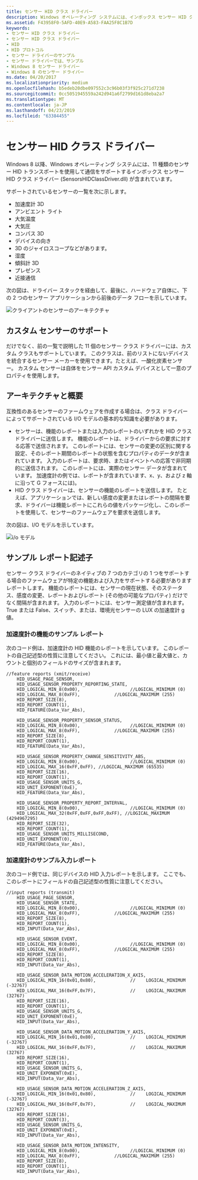 ```yaml
---
title: センサー HID クラス ドライバー
description: Windows オペレーティング システムには、インボックス センサー HID クラス ドライバー (SensorsHIDClassDriver.dll) が含まれています。
ms.assetid: F43958F0-5AFD-40E9-A583-FAA25F8C1B7D
keywords:
- センサー HID クラス ドライバー
- センサー HID クラス ドライバー
- HID
- HID プロトコル
- センサー ドライバーのサンプル
- センサー ドライバーでは、サンプル
- Windows 8 センサー ドライバー
- Windows 8 のセンサー ドライバー
ms.date: 04/20/2017
ms.localizationpriority: medium
ms.openlocfilehash: b5edeb20dbe097552c3c96b03f3f925c271d7238
ms.sourcegitcommit: 0cc5051945559a242d941a6f2799d161d8eba2a7
ms.translationtype: MT
ms.contentlocale: ja-JP
ms.lasthandoff: 04/23/2019
ms.locfileid: "63384455"
---
```

# <a name="sensor-hid-class-driver"></a>センサー HID クラス ドライバー


Windows 8 以降、Windows オペレーティング システムには、11 種類のセンサー HID トランスポートを使用して通信をサポートするインボックス センサー HID クラス ドライバー (SensorsHIDClassDriver.dll) が含まれています。

サポートされているセンサーの一覧を次に示します。

-   加速度計 3D
-   アンビエント ライト
-   大気温度
-   大気圧
-   コンパス 3D
-   デバイスの向き
-   3D のジャイロスコープなどがあります。
-   湿度
-   傾斜計 3D
-   プレゼンス
-   近接通信

次の図は、ドライバー スタックを経由して、最後に、ハードウェア自体に、下の 2 つのセンサー アプリケーションから前後のデータ フローを示しています。

![クライアントのセンサーのアーキテクチャ](images/client-sensor-architecture.png)

## <a name="support-for-custom-sensors"></a>カスタム センサーのサポート


だけでなく、前の一覧で説明した 11 個のセンサー クラス ドライバーには、カスタム クラスもサポートしています。 このクラスは、前のリストにないデバイスを統合するセンサー メーカーを使用できます。たとえば、一酸化炭素センサー。 カスタム センサーは自体をセンサー API カスタム デバイスとして一意のプロパティを使用します。

## <a name="architecture-and-overview"></a>アーキテクチャと概要


互換性のあるセンサーのファームウェアを作成する場合は、クラス ドライバーによってサポートされている I/O モデルの基本的な知識を必要があります。

-   センサーは、機能のレポートまたは入力のレポートのいずれかを HID クラス ドライバーに送信します。 機能のレポートは、ドライバーからの要求に対する応答で送信されます。 このレポートには、センサーの変更の区別に関する設定、そのレポート期間のレポートの状態を含むプロパティのデータが含まれています。 入力のレポートは、要求時、またはイベントへの応答で非同期的に送信されます。 このレポートには、実際のセンサー データが含まれています。 加速度計の例では、レポートが含まれています、x、y、および z 軸に沿って G フォースには)。
-   HID クラス ドライバーは、センサーの機能のレポートを送信します。 たとえば、アプリケーションでは、新しい感度の変更またはレポートの間隔を要求、ドライバーは機能レポートにこれらの値をパッケージ化し、このレポートを使用して、センサーのファームウェアを要求を送信します。

次の図は、I/O モデルを示しています。

![i/o モデル](images/hid-sensor-stack.png)

## <a name="sample-report-descriptor"></a>サンプル レポート記述子


センサー クラス ドライバーのネイティブの 7 つのカテゴリの 1 つをサポートする場合のファームウェアが特定の機能および入力をサポートする必要がありますレポートします。 機能のレポートには、センサーの現在状態、そのステータス、感度の変更、レポートおよびレポート (その他の可能なプロパティ) だけでなく間隔が含まれます。 入力のレポートには、センサー測定値が含まれます。True または False、スイッチ、または、環境光センサーの LUX の加速度計 g 値。

### <a name="sample-accelerometer-feature-report"></a>加速度計の機能のサンプル レポート

次のコード例は、加速度計の HID 機能のレポートを示しています。 このレポートの自己記述型の性質に注意してください。 これには、最小値と最大値と、カウントと個別のフィールドのサイズが含まれます。

``` syntax
//feature reports (xmit/receive)
    HID_USAGE_PAGE_SENSOR,
    HID_USAGE_SENSOR_PROPERTY_REPORTING_STATE,
    HID_LOGICAL_MIN_8(0x00),                   //LOGICAL_MINIMUM (0) 
    HID_LOGICAL_MAX_8(0xFF),             //LOGICAL_MAXIMUM (255) 
    HID_REPORT_SIZE(8),
    HID_REPORT_COUNT(1),
    HID_FEATURE(Data_Var_Abs),

    HID_USAGE_SENSOR_PROPERTY_SENSOR_STATUS,
    HID_LOGICAL_MIN_8(0x00),                   //LOGICAL_MINIMUM (0) 
    HID_LOGICAL_MAX_8(0xFF),             //LOGICAL_MAXIMUM (255) 
    HID_REPORT_SIZE(8),
    HID_REPORT_COUNT(1),
    HID_FEATURE(Data_Var_Abs),

    HID_USAGE_SENSOR_PROPERTY_CHANGE_SENSITIVITY_ABS,
    HID_LOGICAL_MIN_8(0x00),                   //LOGICAL_MINIMUM (0) 
    HID_LOGICAL_MAX_16(0xFF,0xFF), //LOGICAL_MAXIMUM (65535) 
    HID_REPORT_SIZE(16),
    HID_REPORT_COUNT(1),
    HID_USAGE_SENSOR_UNITS_G,
    HID_UNIT_EXPONENT(0xE), 
    HID_FEATURE(Data_Var_Abs),

    HID_USAGE_SENSOR_PROPERTY_REPORT_INTERVAL,
    HID_LOGICAL_MIN_8(0x00),                   //LOGICAL_MINIMUM (0) 
    HID_LOGICAL_MAX_32(0xFF,0xFF,0xFF,0xFF), //LOGICAL_MAXIMUM (4294967295) 
    HID_REPORT_SIZE(32),
    HID_REPORT_COUNT(1),
    HID_USAGE_SENSOR_UNITS_MILLISECOND,
    HID_UNIT_EXPONENT(0), 
    HID_FEATURE(Data_Var_Abs),
```

### <a name="sample-accelerometer-input-report"></a>加速度計のサンプル入力レポート

次のコード例では、同じデバイスの HID 入力レポートを示します。 ここでも、このレポートにフィールドの自己記述型の性質に注意してください。

``` syntax
//input reports (transmit)
    HID_USAGE_PAGE_SENSOR,
    HID_USAGE_SENSOR_STATE,
    HID_LOGICAL_MIN_8(0x00),                   //LOGICAL_MINIMUM (0) 
    HID_LOGICAL_MAX_8(0xFF),             //LOGICAL_MAXIMUM (255) 
    HID_REPORT_SIZE(8),
    HID_REPORT_COUNT(1),
    HID_INPUT(Data_Var_Abs),

    HID_USAGE_SENSOR_EVENT,
    HID_LOGICAL_MIN_8(0x00),                   //LOGICAL_MINIMUM (0) 
    HID_LOGICAL_MAX_8(0xFF),             //LOGICAL_MAXIMUM (255) 
    HID_REPORT_SIZE(8),
    HID_REPORT_COUNT(1),
    HID_INPUT(Data_Var_Abs),

    HID_USAGE_SENSOR_DATA_MOTION_ACCELERATION_X_AXIS,
    HID_LOGICAL_MIN_16(0x01,0x80),             //    LOGICAL_MINIMUM (-32767) 
    HID_LOGICAL_MAX_16(0xFF,0x7F),             //    LOGICAL_MAXIMUM (32767)
    HID_REPORT_SIZE(16), 
    HID_REPORT_COUNT(1), 
    HID_USAGE_SENSOR_UNITS_G,
    HID_UNIT_EXPONENT(0xE), 
    HID_INPUT(Data_Var_Abs),

    HID_USAGE_SENSOR_DATA_MOTION_ACCELERATION_Y_AXIS,
    HID_LOGICAL_MIN_16(0x01,0x80),             //    LOGICAL_MINIMUM (-32767) 
    HID_LOGICAL_MAX_16(0xFF,0x7F),             //    LOGICAL_MAXIMUM (32767)
    HID_REPORT_SIZE(16), 
    HID_REPORT_COUNT(1), 
    HID_USAGE_SENSOR_UNITS_G,
    HID_UNIT_EXPONENT(0xE), 
    HID_INPUT(Data_Var_Abs),

    HID_USAGE_SENSOR_DATA_MOTION_ACCELERATION_Z_AXIS,
    HID_LOGICAL_MIN_16(0x01,0x80),             //    LOGICAL_MINIMUM (-32767) 
    HID_LOGICAL_MAX_16(0xFF,0x7F),             //    LOGICAL_MAXIMUM (32767)
    HID_REPORT_SIZE(16), 
    HID_REPORT_COUNT(3), 
    HID_USAGE_SENSOR_UNITS_G,
    HID_UNIT_EXPONENT(0xE), 
    HID_INPUT(Data_Var_Abs),

    HID_USAGE_SENSOR_DATA_MOTION_INTENSITY,
    HID_LOGICAL_MIN_8(0x00),                   //LOGICAL_MINIMUM (0) 
    HID_LOGICAL_MAX_8(0xFF),             //LOGICAL_MAXIMUM (255) 
    HID_REPORT_SIZE(8),
    HID_REPORT_COUNT(1),
    HID_INPUT(Data_Var_Abs),
```

 

 




